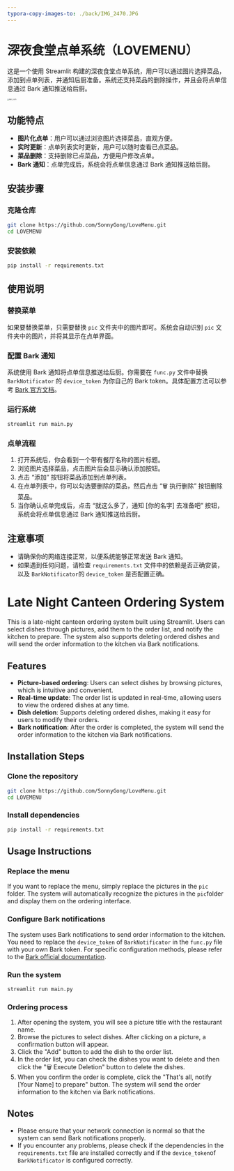 ```yaml
---
typora-copy-images-to: ./back/IMG_2470.JPG
---
```


# 深夜食堂点单系统（LOVEMENU）

这是一个使用 Streamlit 构建的深夜食堂点单系统，用户可以通过图片选择菜品，添加到点单列表，并通知后厨准备。系统还支持菜品的删除操作，并且会将点单信息通过 Bark 通知推送给后厨。

<img src="/Users/nottoday/CODE/DEMOS/LOVEMENU/back/IMG_2470.JPG" alt="IMG_2470" style="zoom:25%;" />

## 功能特点

- **图片化点单**：用户可以通过浏览图片选择菜品，直观方便。
- **实时更新**：点单列表实时更新，用户可以随时查看已点菜品。
- **菜品删除**：支持删除已点菜品，方便用户修改点单。
- **Bark 通知**：点单完成后，系统会将点单信息通过 Bark 通知推送给后厨。

## 安装步骤

### 克隆仓库

```bash
git clone https://github.com/SonnyGong/LoveMenu.git
cd LOVEMENU
```

### 安装依赖

```bash
pip install -r requirements.txt
```

## 使用说明

### 替换菜单

如果要替换菜单，只需要替换 `pic` 文件夹中的图片即可。系统会自动识别 `pic` 文件夹中的图片，并将其显示在点单界面。

### 配置 Bark 通知

系统使用 Bark 通知将点单信息推送给后厨。你需要在 `func.py` 文件中替换 `BarkNotificator` 的 `device_token` 为你自己的 Bark token。具体配置方法可以参考 [Bark 官方文档](https://github.com/Finb/Bark)。

### 运行系统

```bash
streamlit run main.py
```

### 点单流程

1. 打开系统后，你会看到一个带有餐厅名称的图片标题。
2. 浏览图片选择菜品，点击图片后会显示确认添加按钮。
3. 点击 “添加” 按钮将菜品添加到点单列表。
4. 在点单列表中，你可以勾选要删除的菜品，然后点击 “🗑️ 执行删除” 按钮删除菜品。
5. 当你确认点单完成后，点击 “就这么多了，通知 [你的名字] 去准备吧” 按钮，系统会将点单信息通过 Bark 通知推送给后厨。

## 注意事项

- 请确保你的网络连接正常，以便系统能够正常发送 Bark 通知。
- 如果遇到任何问题，请检查 `requirements.txt` 文件中的依赖是否正确安装，以及 `BarkNotificator`的 `device_token` 是否配置正确。

# Late Night Canteen Ordering System

This is a late-night canteen ordering system built using Streamlit. Users can select dishes through pictures, add them to the order list, and notify the kitchen to prepare. The system also supports deleting ordered dishes and will send the order information to the kitchen via Bark notifications.

## Features

- **Picture-based ordering**: Users can select dishes by browsing pictures, which is intuitive and convenient.
- **Real-time update**: The order list is updated in real-time, allowing users to view the ordered dishes at any time.
- **Dish deletion**: Supports deleting ordered dishes, making it easy for users to modify their orders.
- **Bark notification**: After the order is completed, the system will send the order information to the kitchen via Bark notifications.

## Installation Steps

### Clone the repository

```bash
git clone https://github.com/SonnyGong/LoveMenu.git
cd LOVEMENU
```

### Install dependencies

```bash
pip install -r requirements.txt
```

## Usage Instructions

### Replace the menu

If you want to replace the menu, simply replace the pictures in the `pic` folder. The system will automatically recognize the pictures in the `pic`folder and display them on the ordering interface.

### Configure Bark notifications

The system uses Bark notifications to send order information to the kitchen. You need to replace the `device_token` of `BarkNotificator` in the `func.py` file with your own Bark token. For specific configuration methods, please refer to the [Bark official documentation](https://github.com/Finb/Bark).

### Run the system

```bash
streamlit run main.py
```

### Ordering process

1. After opening the system, you will see a picture title with the restaurant name.
2. Browse the pictures to select dishes. After clicking on a picture, a confirmation button will appear.
3. Click the "Add" button to add the dish to the order list.
4. In the order list, you can check the dishes you want to delete and then click the "🗑️ Execute Deletion" button to delete the dishes.
5. When you confirm the order is complete, click the "That's all, notify [Your Name] to prepare" button. The system will send the order information to the kitchen via Bark notifications.

## Notes

- Please ensure that your network connection is normal so that the system can send Bark notifications properly.
- If you encounter any problems, please check if the dependencies in the `requirements.txt` file are installed correctly and if the `device_token`of `BarkNotificator` is configured correctly.
